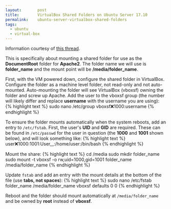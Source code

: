 ```yaml
---
layout:       post
title:        VirtualBox Shared Folders on Ubuntu Server 17.10
permalink:    ubuntu-server-virtualbox-shared-folders
tags:
  - ubuntu
  - virtual-box
---
```


Information courtesy of [this thread](https://forums.virtualbox.org/viewtopic.php?f=3&t=38891).

This is specifically about mounting a shared folder for use as the **DocumentRoot** folder for **Apache2**. The folder name we will use is **folder_name** and the mount point will be **/media/folder_name**.

First, with the VM powered down, configure the shared folder in VirtualBox. Configure the folder as a machine level folder, not read-only and not auto-mounted. Auto-mounting the folder will see VirtualBox (vboxsf) owning the folder and screw up Apache. Add the user to the vboxsf group (the number will likely differ and replace **username** with the username you are using):
{% highlight text %}
sudo nano /etc/group
vboxsf:x:1000:username
{% endhighlight %}

To ensure the folder mounts automatically when the system reboots, add an entry to `/etc/fstab`. First, the user's **UID** and **GID** are required. These can be found in `/etc/passwd` for the user in question (the **1000** and **1001** shown below), and will look something like:
{% highlight text %}
user:x:1000:1001:User,,,:/home/user:/bin/bash
{% endhighlight %}

Mount the share:
{% highlight text %}
cd /media
sudo mkdir folder_name
sudo mount -t vboxsf -o rw,uid=1000,gid=1001 folder_name /media/folder_name
{% endhighlight %}

Update `fstab` and add an entry with the mount details at the bottom of the file (use **tabs, not spaces**):
{% highlight text %}
sudo nano /etc/fstab
folder_name	/media/folder_name	vboxsf	defaults	  0	0
{% endhighlight %}

Reboot and the folder should mount automatically at `/media/folder_name` and be owned by **root** instead of **vboxsf**.





